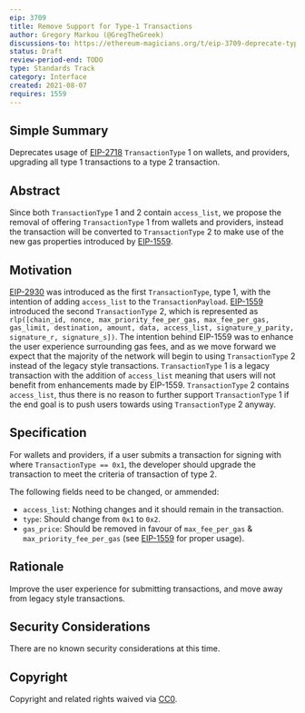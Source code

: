 ```yaml
---
eip: 3709
title: Remove Support for Type-1 Transactions
author: Gregory Markou (@GregTheGreek)
discussions-to: https://ethereum-magicians.org/t/eip-3709-deprecate-type-1-transactions/6810
status: Draft
review-period-end: TODO
type: Standards Track
category: Interface
created: 2021-08-07
requires: 1559
---
```


## Simple Summary

Deprecates usage of [EIP-2718](./eip-2718.md) `TransactionType` 1 on wallets, and providers, upgrading all type 1 transactions to a type 2 transaction.

## Abstract

Since both `TransactionType` 1 and 2 contain `access_list`, we propose the removal of offering `TransactionType` 1 from wallets and providers, instead the transaction will be converted to `TransactionType` 2 to make use of the new gas properties introduced by [EIP-1559](./eip-1559.md).

## Motivation

[EIP-2930](./eip-2930.md) was introduced as the first `TransactionType`, type 1, with the intention of adding `access_list` to the `TransactionPayload`. [EIP-1559](./eip-1559.md) introduced the second `TransactionType` 2, which is represented as `rlp([chain_id, nonce, max_priority_fee_per_gas, max_fee_per_gas, gas_limit, destination, amount, data, access_list, signature_y_parity, signature_r, signature_s])`. The intention behind EIP-1559 was to enhance the user experience surrounding gas fees, and as we move forward we expect that the majority of the network will begin to using `TransactionType` 2 instead of the legacy style transactions. `TransactionType` 1 is a legacy transaction with the addition of `access_list` meaning that users will not benefit from enhancements made by EIP-1559. `TransactionType` 2 contains `access_list`, thus there is no reason to further support `TransactionType` 1 if the end goal is to push users towards using `TransactionType` 2 anyway.


## Specification

For wallets and providers, if a user submits a transaction for signing with where `TransactionType == 0x1`, the developer should upgrade the transaction to meet the criteria of transaction of type 2.

The following fields need to be changed, or ammended:
- `access_list`: Nothing changes and it should remain in the transaction.
- `type`: Should change from `0x1` to `0x2`.
- `gas_price`: Should be removed in favour of `max_fee_per_gas` & `max_priority_fee_per_gas` (see [EIP-1559](./eip-1559.md) for proper usage).

## Rationale

Improve the user experience for submitting transactions, and move away from legacy style transactions.

## Security Considerations

There are no known security considerations at this time.

## Copyright

Copyright and related rights waived via [CC0](https://creativecommons.org/publicdomain/zero/1.0/).
